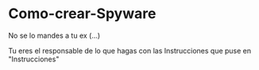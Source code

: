 # Como-crear-Spyware
No se lo mandes a tu ex (...)

Tu eres el responsable de lo que hagas con las Instrucciones que puse en "Instrucciones"
